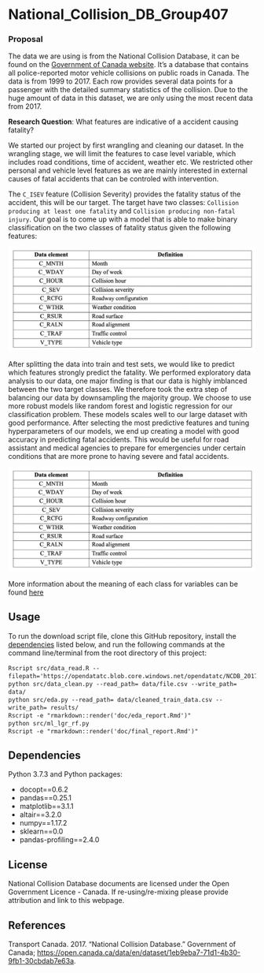 # National_Collision_DB_Group407

### Proposal

The data we are using is from the National Collision Database, it can be found on the [Government of Canada website](https://open.canada.ca/data/en/dataset/1eb9eba7-71d1-4b30-9fb1-30cbdab7e63a). It’s a database that contains all police-reported motor vehicle collisions on public roads in Canada. The data is from 1999 to 2017. Each row provides several data points for a passenger with the detailed summary statistics of the collision. Due to the huge amount of data in this dataset, we are only using the most recent data from 2017.

**Research Question**: What features are indicative of a accident causing fatality?

We started our project by first wrangling and cleaning our dataset. In the wrangling stage, we will limit the features to case level variable, which includes road conditions, time of accident, weather etc. We restricted other personal and vehicle level features as we are mainly interested in external causes of fatal accidents that can be controled with intervention.

The `C_ISEV` feature (Collision Severity) provides the fatality status of the accident, this will be our target. The target have two classes: `Collision producing at least one fatality` and `Collision producing non-fatal injury`. Our goal is to come up with a model that is able to make binary classification on the two classes of fatality status given the following features:

![Features](img/Features.png)

After splitting the data into train and test sets, we would like to predict which features strongly predict the fatality. We performed exploratory data analysis to our data, one major finding is that our data is highly imblanced between the two target classes. We therefore took the extra step of balancing our data by downsampling the majority group. We choose to use more robust models like random forest and logistic regression for our classification problem. These models scales well to our large dataset with good performance. After selecting the most predictive features and tuning hyperparameters of our models, we end up creating a model with good accuracy in predicting fatal accidents. This would be useful for road assistant and medical agencies to prepare for emergencies under certain conditions that are more prone to having severe and fatal accidents.

![Features](img/Features.png)

More information about the meaning of each class for variables can be found [here](https://github.com/rita-ni/National_Collision_DB_Group407/blob/master/data/NCDB_Dictionary.pdf)


## Usage

To run the download script file, clone this GitHub repository, install the
[dependencies](#dependencies) listed below, and run the following
commands at the command line/terminal from the root directory of this
project:

    Rscript src/data_read.R --filepath='https://opendatatc.blob.core.windows.net/opendatatc/NCDB_2017.csv'
    python src/data_clean.py --read_path= data/file.csv --write_path= data/
    python src/eda.py --read_path= data/cleaned_train_data.csv --write_path= results/
    Rscript -e "rmarkdown::render('doc/eda_report.Rmd')"
    python src/ml_lgr_rf.py
    Rscript -e "rmarkdown::render('doc/final_report.Rmd')"

## Dependencies
Python 3.7.3 and Python packages:
- docopt==0.6.2
- pandas==0.25.1
- matplotlib==3.1.1
- altair==3.2.0
- numpy==1.17.2
- sklearn==0.0
- pandas-profiling==2.4.0

## License
National Collision Database documents are licensed under the
Open Government Licence - Canada. If re-using/re-mixing please provide attribution and link to this webpage.

## References
<div id="refs" class="references">
<div id="ref-Transport Canada 2017">

Transport Canada. 2017. “National Collision Database.”
Government of Canada; <https://open.canada.ca/data/en/dataset/1eb9eba7-71d1-4b30-9fb1-30cbdab7e63a>.

</div>
